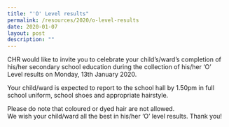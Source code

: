 ```yaml
---
title: "'O' Level results"
permalink: /resources/2020/o-level-results
date: 2020-01-07
layout: post
description: ""
---
```

CHR would like to invite you to celebrate your child’s/ward’s completion of his/her 
secondary school education during the collection of his/her ‘O’ Level results on Monday, 13th January 2020.


Your child/ward is expected to report to the school hall by 1.50pm in full school uniform, school shoes and appropriate hairstyle. 

Please do note that coloured or dyed hair are not allowed.  
We wish your child/ward all the best in his/her ‘O’ level results. Thank you!